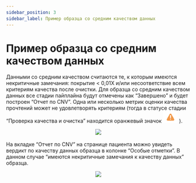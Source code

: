 ```yaml
---
sidebar_position: 3
sidebar_label: Пример образца со средним качеством данных
---
```


# Пример образца со средним качеством данных

Данными со средним качеством считаются те, к которым имеются некритичные замечания: покрытие < 0,01X и/или несоответствие всем критериям качества после очистки. Для образца со средним качеством данных все стадии пайплайна будут отмечены как “Завершено” и будет построен “Отчет по CNV”. Одна или несколько метрик оценки качества прочтений может не удовлетворять критериям (тогда в статусе стадии “Проверка качества и очистка” находится оранжевый значок ![44](/img/rus/44-warning-status.png) ).

<p align="center">
<img src={require('/img/rus/45-main-page-medium-data-quality.png').default} width="800"/>
</p>

На вкладке “Отчет по CNV” на странице пациента можно увидеть вердикт по качеству данных образца в колонке “Особые отметки”. В данном случае “имеются некритичные замечания к качеству данных” образца.

<p align="center">
<img src={require('/img/rus/46-cnv-report-medium-quality-data.png').default} width="900"/>
</p>
